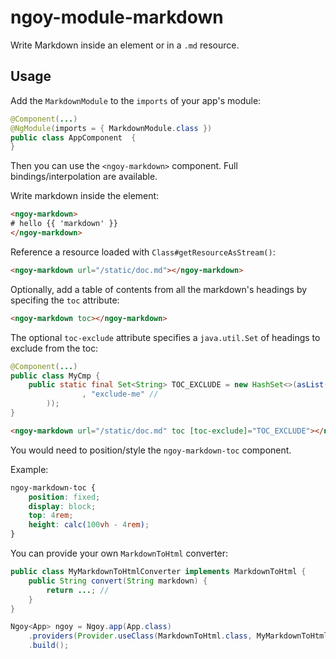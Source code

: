 # ngoy-module-markdown

Write Markdown inside an element or in a `.md` resource.

## Usage

Add the `MarkdownModule` to the `imports` of your app's module:

```java
@Component(...)
@NgModule(imports = { MarkdownModule.class })
public class AppComponent  {
}
```

Then you can use the `<ngoy-markdown>` component. Full bindings/interpolation are available.

Write markdown inside the element:

```html
<ngoy-markdown>
# hello {{ 'markdown' }}
</ngoy-markdown>
```

Reference a resource loaded with `Class#getResourceAsStream()`:

```html
<ngoy-markdown url="/static/doc.md"></ngoy-markdown>
```

Optionally, add a table of contents from all the markdown's headings by specifing the `toc` attribute:

```html
<ngoy-markdown toc></ngoy-markdown>
```

The optional `toc-exclude` attribute specifies a `java.util.Set` of headings to exclude from the toc:

```java
@Component(...)
public class MyCmp {
    public static final Set<String> TOC_EXCLUDE = new HashSet<>(asList( //
                , "exclude-me" //
        ));
}
```

```html
<ngoy-markdown url="/static/doc.md" toc [toc-exclude]="TOC_EXCLUDE"></ngoy-markdown>
```

You would need to position/style the `ngoy-markdown-toc` component.

Example:

```css
ngoy-markdown-toc {
    position: fixed;
    display: block;
    top: 4rem;
    height: calc(100vh - 4rem);
}
```

You can provide your own `MarkdownToHtml` converter:

```java
public class MyMarkdownToHtmlConverter implements MarkdownToHtml {
    public String convert(String markdown) {
        return ...; //
    }
}

Ngoy<App> ngoy = Ngoy.app(App.class)
    .providers(Provider.useClass(MarkdownToHtml.class, MyMarkdownToHtmlConverter.class))
    .build();
```